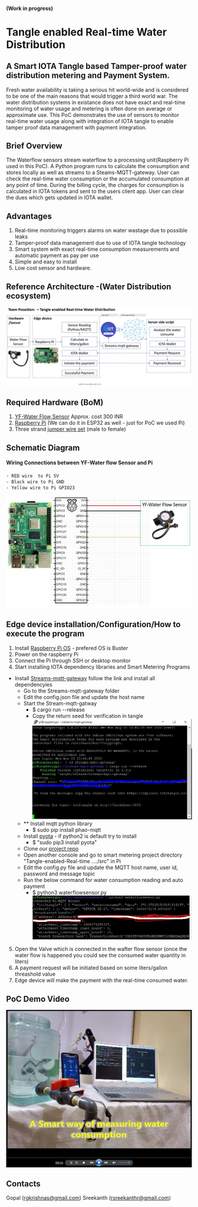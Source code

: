 #### (Work in progress)
# Tangle enabled Real-time Water Distribution
## A Smart IOTA Tangle based Tamper-proof water distribution metering and Payment System.
Fresh water availability is taking a serious hit world-wide and is considered to be one of the main reasons that would trigger a third world war.
The water distribution systems in existance does not have exact and real-time monitoring of water usage and metering is often done on average or approximate use. This PoC demonstrates the use of sensors to monitor real-time water usage along with integration of IOTA tangle to enable tamper proof data management with payment integration.
## Brief Overview
The Waterflow sensors stream waterflow to a processing unit(Raspberry Pi used in this PoC). A Python program runs to calculate the consumption and stores locally as well as streams to a Steams-MQTT-gateway. User can check the real-time water consumption or the accumulated consumption at any point of time. During the billing cycle, the charges for consumption is calculated in IOTA tokens and sent to the users client app. User can clear the dues which gets updated in IOTA wallet.
## Advantages
1. Real-time monitoring triggers alarms on water wastage due to possible leaks
2. Tamper-proof data management due to use of IOTA tangle technology
3. Smart system with exact real-time consumption measurements and automatic payment as pay per use
4. Simple and easy to install
5. Low cost sensor and hardware.
## Reference Architecture -(Water Distribution ecosystem)
![Architecture](images/flow_diagram.JPG)

## Required Hardware (BoM)
  1. [YF-Water Flow Sensor](https://robu.in/product/yf-s201-water-flow-measurement-sensor-with-1-30liter-min-flow-rate-2/?gclid=Cj0KCQiAkuP9BRCkARIsAKGLE8UxgRBkIr7N0A73nVRC6L-rj1wSw8ms-no1rjBF1aaWUuvCUBeDVyIaAiO2EALw_wcB)
     Approx. cost 300 INR
  2. [Raspberry Pi](https://www.raspberrypi.org/products/raspberry-pi-4-model-b/?resellerType=home) (We can do it in ESP32 as well - just for PoC we used Pi)
  3. Three strand [jumper wire set](https://robu.in/product/male-to-female-jumper-wires-40-pin-40cm/) (male to female)

## Schematic Diagram 
#### Wiring Connections between YF-Water flow Sensor and Pi
    - RED wire  to Pi 5V
    - Black wire to Pi GND
    - Yellow wire to Pi GPIO23
![Wiring Diagram](images/Pi2WaterFlowSensor.JPG)

## Edge device installation/Configuration/How to execute the program
   1. Install [Raspberry Pi OS](https://www.raspberrypi.org/software/) - prefered OS is Buster 
   2. Power on the raspberry Pi
   3. Connect the Pi through SSH or desktop monitor
   4. Start installing IOTA dependency libraries and Smart Metering Programs
   * Install [Streams-mqtt-gateway](https://github.com/iot2tangle/Streams-mqtt-gateway) follow the link and install all dependencyies 
     * Go to the Streams-mqtt-gateway folder 
     * Edit the config.json file and update the host name
     * Start the Stream-mqtt-gatway
       - $ cargo run --release
       - Copy the return seed for verification in tangle
       ![Output will be like](images/Screenshot1.2_streams-mqtt.JPG)
     * ** Install mqtt python library
       - $ sudo pip install phao-mqtt
     * Install [pyota](https://github.com/iotaledger/iota.py) - if python2 is default try to install 
       - $ "sudo pip3 install pyota"
     * Clone our [project repo](https://github.com/rgkrishnas/Tangle-enabled-Real-time-Water-Distribution)
     * Open another console and go to smart metering project directory "Tangle-enabled-Real-time ..../src" in Pi 
     * Edit the config.py file and update the MQTT host name, user id, password and message topic
     * Run the below command for water consumption reading and auto payment
       - $ python3 waterflowsensor.py 
       ![Output will be like](images/Screenshot2_waterFlowMeasure.JPG)
   5. Open the Valve which is connected in the wafter flow sensor (once the water flow is happened you could see the consumed water quantity in liters)
   6. A payment request will be initiated based on some liters/gallon threashold value
   7. Edge device will make the payment with the real-time consumed water.  

## PoC Demo Video
[![Working Prototype Demo](images/VideoThumb.png)](https://youtu.be/EH2FJtxiFEA)

## Contacts
Gopal (rgkrishnas@gmail.com)
Sreekanth (rsreekanthr@gmail.com) 
